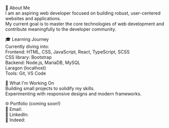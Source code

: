 👋 About Me <br />
I am an aspiring web developer focused on building robust, user-centered websites and applications. <br />
My current goal is to master the core technologies of web development and contribute meaningfully to the developer community. <br />

🎓 Learning Journey <br />
Currently diving into: <br />
Frontend: HTML, CSS, JavaScript, React, TypeScript, SCSS <br />
CSS library: Bootstrap <br />
Backend: Node.js, MariaDB, MySQL <br />
Laragon (localhost) <br />
Tools: Git, VS Code <br />

🔭 What I'm Working On <br />
Building small projects to solidify my skills. <br />
Experimenting with responsive designs and modern frameworks. <br />

🌐 Portfolio (coming soon!) <br />
📧 Email: <br />
💼 LinkedIn: <br />
💼 Indeed: <br />

